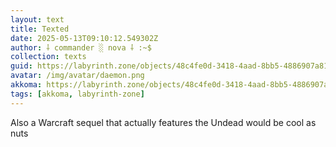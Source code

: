 ```yaml
---
layout: text
title: Texted
date: 2025-05-13T09:10:12.549302Z
author: ⸸ commander ░ nova ⸸ :~$
collection: texts
guid: https://labyrinth.zone/objects/48c4fe0d-3418-4aad-8bb5-4886907a81f0
avatar: /img/avatar/daemon.png
akkoma: https://labyrinth.zone/objects/48c4fe0d-3418-4aad-8bb5-4886907a81f0
tags: [akkoma, labyrinth-zone]
---
```


<p>Also a Warcraft sequel that actually features the Undead would be cool as nuts</p>